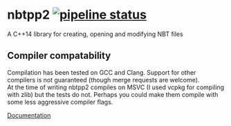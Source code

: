 # nbtpp2 [![pipeline status](https://gitlab.com/rutgerbrf/libnbtpp2/badges/master/pipeline.svg)](https://gitlab.com/rutgerbrf/libnbtpp2/commits/master)
A C++14 library for creating, opening and modifying NBT files

## Compiler compatability
Compilation has been tested on GCC and Clang. Support for other compilers is not guaranteed (though merge requests are welcome).  
At the time of writing nbtpp2 compiles on MSVC (I used vcpkg for compiling with zlib) but the tests do not.
Perhaps you could make them compile with some less aggressive compiler flags.

[Documentation](https://rutgerbrf.gitlab.io/libnbtpp2)